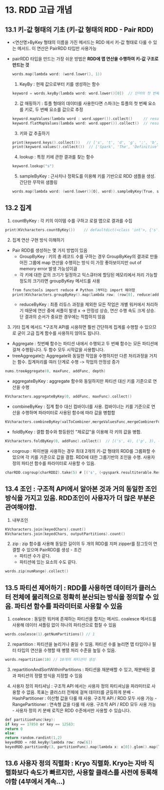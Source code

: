 # 13. RDD 고급 개념

## 13.1 키-값 형태의 기초 (키-값 형태의 RDD - Pair RDD)
- <연산명>ByKey 형태의 이름을 가진 메서드는 RDD 에서 키-값 형태로 다룰 수 있는 메서드. 이 연산은 PairRDD 타입만 사용가능
- pairRDD 타입을 만드는 가장 쉬운 방법은 **RDD에 맵 연산을 수행하여 키-값 구조로 만드는 것**
  ``` C
  words.map(lambda word: (word.lower(), 1))
  ```
  
  1. KeyBy : 현재 값으로부터 키를 생성하는 함수 
  ``` C
  keyword = words.keyBy(lambda word: word.lower()[0])  // 단어의 첫 번째 문자를 키로 만들어 RDD를 생성
  ```
  2. 값 매핑하기 : 튜플 형태의 데이터를 사용한다면 스파크는 튜플의 첫 번째 요소를 키로, 두 번째 요소를 값으로 추정
  ``` C
  keyword.mapValues(lambda word : word.upper()).collect()     // result -> ('s', 'SPARK'), ('t', 'THE')..
  keyword.flatMapValues(lambda word: word.upper()).collect()  // result ->  ('s', 'S'), ('s', 'P'), ('s', 'A')...  
  ```
  3. 키와 값 추출하기
  ``` C
  print(keyword.keys().collect())   // ['s', 't', 'd', 'g', ':', 'b', 'd', 'p', 'm', 's']
  print(keyword.values().collect())  // ['Spark', 'The', 'Definitive', 'Guide', ':', 'Big', 'Data', 'Processing', 'Made', 'Simple']
  ```
  4. lookup : 특정 키에 관한 결과를 찾는 함수
  ``` C
  keyword.lookup("s")
  ```
  5. sampleByKey : 근사치나 정확도를 이용해 키를 기반으로 RDD 샘플을 생성. 간단한 무작위 샘플링
  ``` C
  words.map(lambda word: (word.lower()[O], word)).sampleByKey(True, sampleMap, 6).collect()
  ```
  
## 13.2 집계

1. countByKey : 각 키의 이이템 수를 구하고 로컬 맵으로 결과를 수집
``` C
print(KVcharacters.countByKey())    // defaultdict(<class 'int'>, {'s': 4, 'p': 3, 'a': 4,...
```

2. 집계 연산 구현 방식 이해하기
- Pair RDD를 생성하는 몇 가지 방법이 있음
  - GroupByKey : 키의 총 레코드 수를 구하는 경우 GroupByKey의 결과로 만들어진 그룹에 map 연산을 수행히는 방식 이 가장 좋아보이지만 out of memory error 발생 가능성이큼
  - 각 키에 대한 값의 크기가 일정하고 익스큐터에 할딩된 메모리에서 처리 가능할 정도의 크기라면 groupByKey 메서드를 사용
  ``` C
  from functools import reduce # Python 3부터는 import 해야함
  print(KVcharacters.groupByKey().map(lambda row: (row[0], reduce(addFunc, row[1]))).collect())
  ```
  - reduceByKey : 최종 리듀스 과정을 제외한 모든 작업은 개별 워커에서 처리하기 때문에 연산 중에 셔플이 발생 x -> 안정성 상승, 연산 수행 속도 크게 상승. 단 결과의 순서가 중요한 경우에는 적합하지 않음


3. 기타 집계 메서드 *구조적 API를 시용하면 훨씬 간단하게 집계를 수행할 수 있으므로 굳이 고급 집계 함수를 사용하지 않아도 됩니다.
  - Aggregate : 첫번째 함수는 파티션 내에서 수행되고 두 번째 함수는 모든 파티션에 걸쳐 수행됩니다. 두 함수 모두 시작값을 사용합니다.
  - treeAggregate는 Aggregate와 동일한 작업을 수행하지만 다른 처리과정을 거치는 함수. 집계처리를 여러 단계로 수행 -> 작업의 안정성 증가
  ``` C
  nums.treeAggregate(0, maxFunc, addFunc, depth)
  ```
  - aggregateByKey : aggregate 함수와 동일하지만 파티션 대신 키를 기준으로 연산을 수행
  ``` C
  KVcharacters.aggregateByKey(0, addFunc, maxFunc).collect()
  ```
  - combineByKey : 집계 함수 대신 컴바이너를 사용. 컴바이너는 키를 기준으로 연산을 수행하며 파라미터로 사용된 함수에 따라 값을 병합합
  ``` C
  KVcharacters.combineByKey(valToCombiner,mergeValuesFunc,mergeCombinerFunc,outputPartitions).collect() // [('s', [1, 1, 1, 1]), ('d', [1, 1, 1, 1]), ...
  ```
  - foldByKey : 결합 함수와 항등원인 "제로값"을 이용해 각 키의 값을 병합.
  ``` C
  KVcharacters.foldByKey(0, addFunc).collect()  // [('s', 4), ('p', 3), ('r', 2), ('h', 1), ('d', 4), ('i', 7)...
  ```
  - cogroup : 파이썬을 사용하는 경우 최대 2개의 키-값 형태의 RDD를 그룹화할 수 있으며 각 키를 기준으로 값을 결합. RDD에 대한 그룹기반의 조인을 수행. 사용자 정의 파티션 함수를 파라미터로 사용할 수 있음. 
  ``` C
  charRDD.cogroup(charRDD2).take(5) # [('s', (<pyspark.resultiterable.ResultIterable object at 0x7f46e92a3110>, <pyspark.resultiterable.ResultIterable object at 0x7f46e92a3bd0>)), ('p',...
  ```

## 13.4 조인 : 구조적 API에서 알아본 것과 거의 동일한 조인 방식을 가지고 있음. RDD조인이 사용자가 더 많은 부분은 관여해야함.

  1. 내부조인
  ``` C
  KVcharacters.join(keyedChars).count()
  KVcharacters.join(keyedChars, outputPartitions).count()
  ```
  2. zip : zip 함수를 사용해 동일한 길이의 두 개의 RDD를 지퍼 zipper를 잠그듯이 연결할 수 있으며 PairRDD를 생성
    - 조건
      - 파티션 수가 같다.
      - 파티션에 있는 요소의 수도 같다.
  ``` C
  words.zip(numRange).collect()
  ```

## 13.5 파티션 제어하기 : RDD를 사용하면 데이터가 클러스터 전체에 물리적으로 정확히 분산되는 방식을 정의할 수 있음. 파티션 함수를 파라미터로 사용할 수 있음

  1. coalesce : 동일한 워커에 존재하는 파티션을 합치는 메서드. coalesce 메서드를 사용해 데이터 셔플링 없이 하나의 파티션으로 합칠 수 있음
  ``` C
  words.coalesce(1).getNumPartitions() // 1
  ```
  2. repartition : 파티션을 늘리거나 줄일 수 있음. 파티션 수를 늘리면 맵 타입이나 필터 타입의 연산을 수행할 때 병렬 처리 수준을 높일 수 있음.
  ``` C
  words.repartition(10) // 10개의 파티션이 생성
  ```
  3. repartitionAndSortWithinPartitions : 파티션을 재분배할 수 있고, 재분배된 결과 파티션의 정렬 방식을 지정할 수 있음

  4. 사용자 정의 파티셔닝 : 구조적 API 에서는 사용자 정의 파티셔닝을 파라미터로 사용할 수 없음. 목표는 클러스터 전체에 걸쳐 데이터를 균등하게 분배
    - HashPartitioner  : 이산형 값을 다룰 때 사용. 구조적 API / RDD 모두 사용 가능
    - RangePartitioner : 연속형 값을 다룰 때 사용. 구조적 API / RDD 모두 사용 가능
    - 사용자 정의 키 분배 로직은 RDD 수준에서만 사용할 수 있습니다.
``` C
def partitionFunc(key):
if key == 17850 or key == 12583:
return 0
else:
return random.randint(1,2)
keyedRDD = rdd.keyBy(lambda row: row[6])
keyedRDD.partitionBy(3, partitionFunc).map(lambda x: x[0]).glom().map(lambda x: len(set(x))).take(5)
```

## 13.6 사용자 정의 직렬화 : Kryo 직렬화. Kryo는 자바 직렬화보다 속도가 빠르지만, 사용할 클래스를 사전에 등록해야함 (4부에서 계속...)



